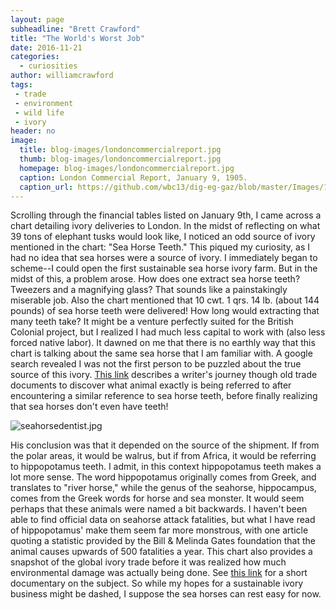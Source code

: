 ```yaml
---
layout: page
subheadline: "Brett Crawford"
title: "The World's Worst Job"
date: 2016-11-21
categories:
  - curiosities
author: williamcrawford
tags:
 - trade
 - environment
 - wild life
 - ivory
header: no
image:
  title: blog-images/londoncommercialreport.jpg
  thumb: blog-images/londoncommercialreport.jpg
  homepage: blog-images/londoncommercialreport.jpg
  caption: London Commercial Report, January 9, 1905.
  caption_url: https://github.com/wbc13/dig-eg-gaz/blob/master/Images/1905-01-09-p4.jpg
---
```

Scrolling through the financial tables listed on January 9th, I came across a chart detailing ivory deliveries to London. In the midst of reflecting on what 39 tons of elephant tusks would look like, I noticed an odd source of ivory mentioned in the chart: "Sea Horse Teeth." This piqued my curiosity, as I had no idea that sea horses were a source of ivory. I immediately began to scheme--I could open the first sustainable sea horse ivory farm.  But in the midst of this, a problem arose. How does one extract sea horse teeth? Tweezers and a magnifying glass? That sounds like a painstakingly miserable job. Also the chart mentioned that 10 cwt. 1 qrs. 14 lb. (about 144 pounds) of sea horse teeth were delivered! How long would extracting that many teeth take? It might be a venture perfectly suited for the British Colonial project, but I realized I had much less capital to work with (also less forced native labor). It dawned on me that there is no earthly way that this chart is talking about the same sea horse that I am familiar with. A google search revealed I was not the first person to be puzzled about the true source of this ivory. [This link](http://oldblockwriter.blogspot.com/2013/01/the-mystery-of-seahorse-teeth.html) describes a writer's journey though old trade documents to discover what animal exactly is being referred to after encountering a similar reference to sea horse teeth, before finally realizing that sea horses don't even have teeth!

![seahorsedentist.jpg](https://github.com/dig-eg-gaz/dig-eg-gaz.github.io/blob/master/images/blog-images/seahorsedentist.jpg?raw=true "Misinformed Propaganda")

His conclusion was that it depended on the source of the shipment. If from the polar areas, it would be walrus, but if from Africa, it would be referring to hippopotamus teeth. I admit, in this context hippopotamus teeth makes a lot more sense. The word hippopotamus originally comes from Greek, and translates to "river horse," while the genus of the seahorse, hippocampus, comes from the Greek words for horse and sea monster. It would seem perhaps that these animals were named a bit backwards. I haven't been able to find official data on seahorse attack fatalities, but what I have read of hippopotamus' make them seem far more monstrous, with one article quoting a statistic provided by the Bill & Melinda Gates foundation that the animal causes upwards of 500 fatalities a year. This chart also provides a snapshot of the global ivory trade before it was realized how much environmental damage was actually being done. See [this link](http://nationalgeographic.org/media/history-ivory-trade/) for a short documentary on the subject. So while my hopes for a sustainable ivory business might be dashed, I suppose the sea horses can rest easy for now.
